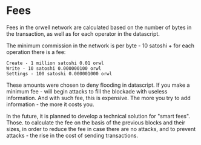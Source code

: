 # Fees

Fees in the orwell network are calculated based on the number of bytes in the transaction, as well as for each operator in the datascript.

The minimum commission in the network is per byte - 10 satoshi + for each operation there is a fee:
```
Create - 1 million satoshi 0.01 orwl
Write - 10 satoshi 0.000000100 orwl
Settings - 100 satoshi 0.000001000 orwl
```

These amounts were chosen to deny flooding in datascript. If you make a minimum fee - will begin attacks to fill the blockade with useless information. And with such fee, this is expensive. The more you try to add information - the more it costs you.

In the future, it is planned to develop a technical solution for "smart fees". Those. to calculate the fee on the basis of the previous blocks and their sizes, in order to reduce the fee in case there are no attacks, and to prevent attacks - the rise in the cost of sending transactions.
